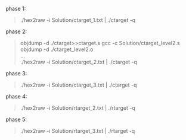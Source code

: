 phase 1: 
> ./hex2raw -i Solution/ctarget_1.txt | ./ctarget -q  

phase 2:
> objdump -d ./ctarget>>ctarget.s
> gcc -c Solution/ctarget_level2.s  
> objdump -d ./ctarget_level2.o  
> ...  
> ./hex2raw -i Solution/ctarget_2.txt | ./ctarget -q 

phase 3:
> ./hex2raw -i Solution/ctarget_3.txt | ./ctarget -q

phase 4:
> ./hex2raw -i Solution/rtarget_2.txt | ./rtarget -q

phase 5:
> ./hex2raw -i Solution/rtarget_3.txt | ./rtarget -q